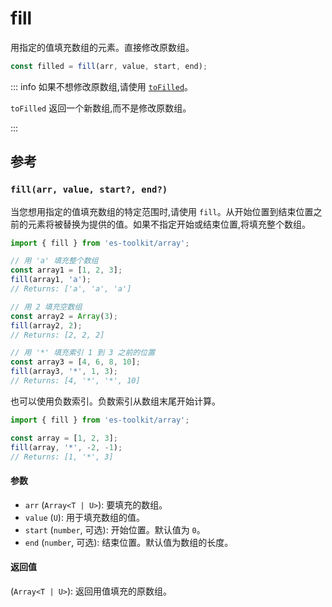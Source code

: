 # fill

用指定的值填充数组的元素。直接修改原数组。

```typescript
const filled = fill(arr, value, start, end);
```

::: info 如果不想修改原数组,请使用 [`toFilled`](./toFilled.md)。

`toFilled` 返回一个新数组,而不是修改原数组。

:::

## 参考

### `fill(arr, value, start?, end?)`

当您想用指定的值填充数组的特定范围时,请使用 `fill`。从开始位置到结束位置之前的元素将被替换为提供的值。如果不指定开始或结束位置,将填充整个数组。

```typescript
import { fill } from 'es-toolkit/array';

// 用 'a' 填充整个数组
const array1 = [1, 2, 3];
fill(array1, 'a');
// Returns: ['a', 'a', 'a']

// 用 2 填充空数组
const array2 = Array(3);
fill(array2, 2);
// Returns: [2, 2, 2]

// 用 '*' 填充索引 1 到 3 之前的位置
const array3 = [4, 6, 8, 10];
fill(array3, '*', 1, 3);
// Returns: [4, '*', '*', 10]
```

也可以使用负数索引。负数索引从数组末尾开始计算。

```typescript
import { fill } from 'es-toolkit/array';

const array = [1, 2, 3];
fill(array, '*', -2, -1);
// Returns: [1, '*', 3]
```

#### 参数

- `arr` (`Array<T | U>`): 要填充的数组。
- `value` (`U`): 用于填充数组的值。
- `start` (`number`, 可选): 开始位置。默认值为 `0`。
- `end` (`number`, 可选): 结束位置。默认值为数组的长度。

#### 返回值

(`Array<T | U>`): 返回用值填充的原数组。

